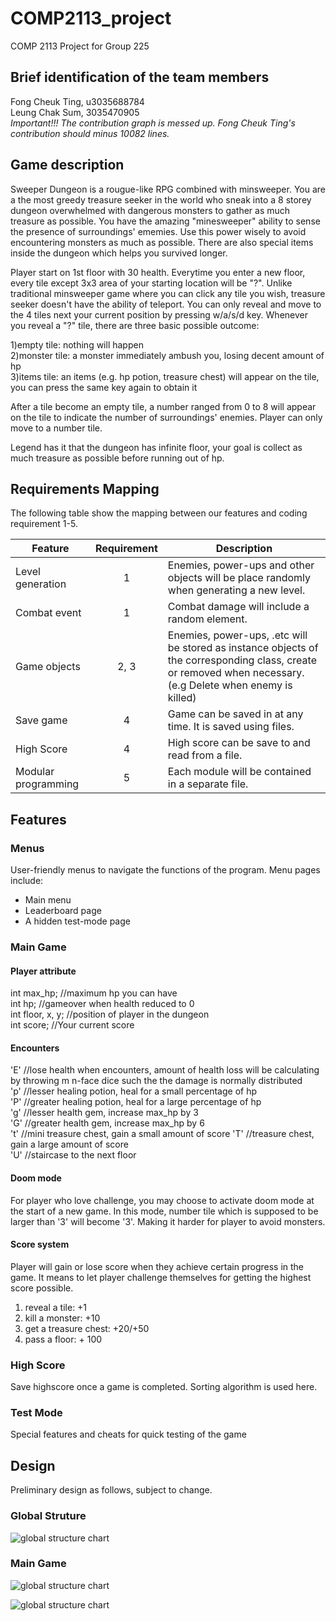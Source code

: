 # COMP2113_project
COMP 2113 Project for Group 225

## Brief identification of the team members

Fong Cheuk Ting, u3035688784  
Leung Chak Sum, 3035470905  
*Important!!! The contribution graph is messed up. Fong Cheuk Ting's contribution should minus 10082 lines.*
## Game description
Sweeper Dungeon is a rougue-like RPG combined with minsweeper. You are a the most greedy treasure seeker in the world who sneak into a 8 storey dungeon overwhelmed with dangerous monsters to gather as much treasure as possible. You have the amazing "minesweeper" ability to sense the presence of surroundings' ememies. Use this power wisely to avoid encountering monsters as much as possible. There are also special items inside the dungeon which helps you survived longer.

Player start on 1st floor with 30 health. Everytime you enter a new floor, every tile except 3x3 area of your starting location will be "?". Unlike traditional minsweeper game where you can click any tile you wish, treasure seeker doesn't have the ability of teleport. You can only reveal and move to the 4 tiles next your current position by pressing w/a/s/d key. Whenever you reveal a "?" tile, there are three basic possible outcome:

1)empty tile: nothing will happen  
2)monster tile: a monster immediately ambush you, losing decent amount of hp  
3)items tile: an items (e.g. hp potion, treasure chest) will appear on the tile, you can press the same key again to obtain it  

After a tile become an empty tile, a number ranged from 0 to 8 will appear on the tile to indicate the number of surroundings' enemies. Player can only move to a number tile.

Legend has it that the dungeon has infinite floor, your goal is collect as much treasure as possible before running out of hp.  
## Requirements Mapping
The following table show the mapping between our features and coding requirement 1-5.

| Feature             | Requirement | Description |
|---------------------|:-----------:|-------------|
| Level generation    |      1      | Enemies, power-ups and other objects will be place randomly when generating a new level. |
| Combat event        |      1      | Combat damage will include a random element. |
| Game objects        |     2, 3    | Enemies, power-ups, .etc will be stored as instance objects of the corresponding class, create or removed when necessary.<br>(e.g Delete when enemy is killed) |
| Save game           |      4      | Game can be saved in at any time. It is saved using files. |
| High Score          |      4      | High score can be save to and read from a file. |
| Modular programming |      5      | Each module will be contained in a separate file. |

## Features
### Menus
User-friendly menus to navigate the functions of the program. Menu pages include:
* Main menu
* Leaderboard page
* A hidden test-mode page

### Main Game
#### Player attribute

int max_hp; //maximum hp you can have  
int hp; //gameover when health reduced to 0  
int floor, x, y; //position of player in the dungeon  
int score; //Your current score  
#### Encounters
'E' //lose health when encounters, amount of health loss will be calculating by throwing m n-face dice such the the damage is normally distributed  
'p' //lesser healing potion, heal for a small percentage of hp  
'P' //greater healing potion, heal for a large percentage of hp  
'g' //lesser health gem, increase max_hp by 3  
'G' //greater health gem, increase max_hp by 6  
't' //mini treasure chest, gain a small amount of score
'T' //treasure chest, gain a large amount of score  
'U' //staircase to the next floor

#### Doom mode
For player who love challenge, you may choose to activate doom mode at the start of a new game. In this mode, number tile which is supposed to be larger than '3' will become '3'. Making it harder for player to avoid monsters.  

#### Score system
Player will gain or lose score when they achieve certain progress in the game. It means to let player challenge themselves for getting the highest score possible.

1) reveal a tile: +1  
2) kill a monster: +10  
3) get a treasure chest: +20/+50  
4) pass a floor: + 100  

### High Score
Save highscore once a game is completed. Sorting algorithm is used here.

### Test Mode
Special features and cheats for quick testing of the game


## Design
Preliminary design as follows, subject to change.

### Global Struture

![global structure chart](/charts/Global_Structure.png)


### Main Game

![global structure chart](/charts/main_game_flowchart.png)

![global structure chart](/charts/main_game_objects.png)






